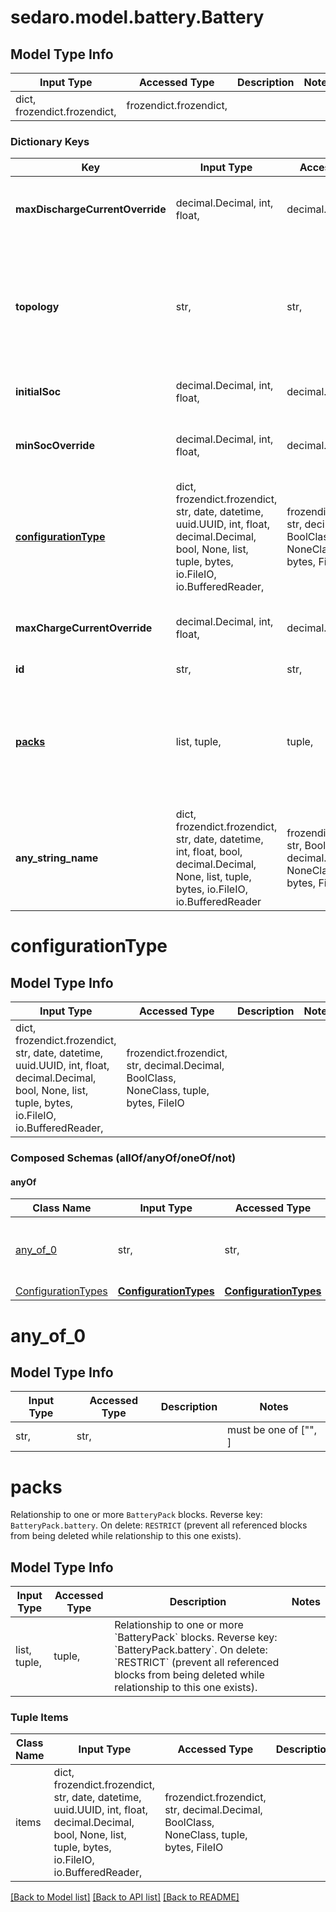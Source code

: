 # sedaro.model.battery.Battery

## Model Type Info
Input Type | Accessed Type | Description | Notes
------------ | ------------- | ------------- | -------------
dict, frozendict.frozendict,  | frozendict.frozendict,  |  | 

### Dictionary Keys
Key | Input Type | Accessed Type | Description | Notes
------------ | ------------- | ------------- | ------------- | -------------
**maxDischargeCurrentOverride** | decimal.Decimal, int, float,  | decimal.Decimal,  | If null, the max discharge current will be computed from the cell-pack composition. | 
**topology** | str,  | str,  | Relationship to a &#x60;Topology&#x60; block. Reverse key: &#x60;Topology.battery&#x60;. On delete: &#x60;RESTRICT&#x60; (prevent referenced block from being deleted while relationship to this one exists). | 
**initialSoc** | decimal.Decimal, int, float,  | decimal.Decimal,  | This field may only be null when first created. | 
**minSocOverride** | decimal.Decimal, int, float,  | decimal.Decimal,  | If null, the min state of charge will be computed from the cell-pack composition. | 
**[configurationType](#configurationType)** | dict, frozendict.frozendict, str, date, datetime, uuid.UUID, int, float, decimal.Decimal, bool, None, list, tuple, bytes, io.FileIO, io.BufferedReader,  | frozendict.frozendict, str, decimal.Decimal, BoolClass, NoneClass, tuple, bytes, FileIO |  | 
**maxChargeCurrentOverride** | decimal.Decimal, int, float,  | decimal.Decimal,  | If null, the max charge current will be computed from the cell-pack composition. | 
**id** | str,  | str,  |  | [optional] 
**[packs](#packs)** | list, tuple,  | tuple,  | Relationship to one or more &#x60;BatteryPack&#x60; blocks. Reverse key: &#x60;BatteryPack.battery&#x60;. On delete: &#x60;RESTRICT&#x60; (prevent all referenced blocks from being deleted while relationship to this one exists). | [optional] 
**any_string_name** | dict, frozendict.frozendict, str, date, datetime, int, float, bool, decimal.Decimal, None, list, tuple, bytes, io.FileIO, io.BufferedReader | frozendict.frozendict, str, BoolClass, decimal.Decimal, NoneClass, tuple, bytes, FileIO | any string name can be used but the value must be the correct type | [optional]

# configurationType

## Model Type Info
Input Type | Accessed Type | Description | Notes
------------ | ------------- | ------------- | -------------
dict, frozendict.frozendict, str, date, datetime, uuid.UUID, int, float, decimal.Decimal, bool, None, list, tuple, bytes, io.FileIO, io.BufferedReader,  | frozendict.frozendict, str, decimal.Decimal, BoolClass, NoneClass, tuple, bytes, FileIO |  | 

### Composed Schemas (allOf/anyOf/oneOf/not)
#### anyOf
Class Name | Input Type | Accessed Type | Description | Notes
------------- | ------------- | ------------- | ------------- | -------------
[any_of_0](#any_of_0) | str,  | str,  |  | must be one of ["", ] 
[ConfigurationTypes](ConfigurationTypes.md) | [**ConfigurationTypes**](ConfigurationTypes.md) | [**ConfigurationTypes**](ConfigurationTypes.md) |  | 

# any_of_0

## Model Type Info
Input Type | Accessed Type | Description | Notes
------------ | ------------- | ------------- | -------------
str,  | str,  |  | must be one of ["", ] 

# packs

Relationship to one or more `BatteryPack` blocks. Reverse key: `BatteryPack.battery`. On delete: `RESTRICT` (prevent all referenced blocks from being deleted while relationship to this one exists).

## Model Type Info
Input Type | Accessed Type | Description | Notes
------------ | ------------- | ------------- | -------------
list, tuple,  | tuple,  | Relationship to one or more &#x60;BatteryPack&#x60; blocks. Reverse key: &#x60;BatteryPack.battery&#x60;. On delete: &#x60;RESTRICT&#x60; (prevent all referenced blocks from being deleted while relationship to this one exists). | 

### Tuple Items
Class Name | Input Type | Accessed Type | Description | Notes
------------- | ------------- | ------------- | ------------- | -------------
items | dict, frozendict.frozendict, str, date, datetime, uuid.UUID, int, float, decimal.Decimal, bool, None, list, tuple, bytes, io.FileIO, io.BufferedReader,  | frozendict.frozendict, str, decimal.Decimal, BoolClass, NoneClass, tuple, bytes, FileIO |  | 

[[Back to Model list]](../../README.md#documentation-for-models) [[Back to API list]](../../README.md#documentation-for-api-endpoints) [[Back to README]](../../README.md)

